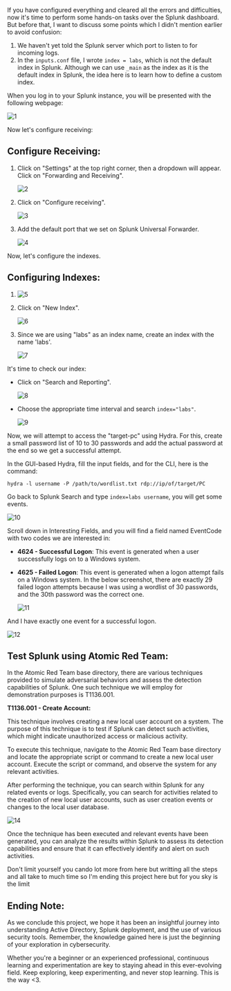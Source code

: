 
If you have configured everything and cleared all the errors and difficulties, now it's time to perform some hands-on tasks over the Splunk dashboard. But before that, I want to discuss some points which I didn't mention earlier to avoid confusion:

1. We haven't yet told the Splunk server which port to listen to for incoming logs.
2. In the `inputs.conf` file, I wrote `index = labs`, which is not the default index in Splunk. Although we can use `_main` as the index as it is the default index in Splunk, the idea here is to learn how to define a custom index.

When you log in to your Splunk instance, you will be presented with the following webpage:

![1](splunk_web.png)

Now let's configure receiving:

## Configure Receiving:
1. Click on "Settings" at the top right corner, then a dropdown will appear. Click on "Forwarding and Receiving".

    ![2](receiver-1.png)

2. Click on "Configure receiving".

    ![3](receiver-2.png)

3. Add the default port that we set on Splunk Universal Forwarder.

    ![4](receiver-3.png)

Now, let's configure the indexes.

## Configuring Indexes:

1. ![5](index-1.png)

2. Click on "New Index".

    ![6](index-2.png)

3. Since we are using "labs" as an index name, create an index with the name 'labs'.

    ![7](endpoint-index.png)

It's time to check our index:

- Click on "Search and Reporting".

    ![8](search-and-reporting.png)

- Choose the appropriate time interval and search `index="labs"`.

    ![9](search-index.png)

Now, we will attempt to access the "target-pc" using Hydra. For this, create a small password list of 10 to 30 passwords and add the actual password at the end so we get a successful attempt.

In the GUI-based Hydra, fill the input fields, and for the CLI, here is the command:

```
hydra -l username -P /path/to/wordlist.txt rdp://ip/of/target/PC
```

Go back to Splunk Search and type `index=labs username`, you will get some events.

![10](failed-login-1.png)

Scroll down in Interesting Fields, and you will find a field named EventCode with two codes we are interested in:

- **4624 - Successful Logon**: This event is generated when a user successfully logs on to a Windows system.
- **4625 - Failed Logon**: This event is generated when a logon attempt fails on a Windows system. In the below screenshot, there are exactly 29 failed logon attempts because I was using a wordlist of 30 passwords, and the 30th password was the correct one.

    ![11](failed-login-2.png)

And I have exactly one event for a successful logon.

   ![12](failed-login-3.png)



## Test Splunk using Atomic Red Team:

In the Atomic Red Team base directory, there are various techniques provided to simulate adversarial behaviors and assess the detection capabilities of Splunk. One such technique we will employ for demonstration purposes is T1136.001.

**T1136.001 - Create Account:**

This technique involves creating a new local user account on a system. The purpose of this technique is to test if Splunk can detect such activities, which might indicate unauthorized access or malicious activity.

To execute this technique, navigate to the Atomic Red Team base directory and locate the appropriate script or command to create a new local user account. Execute the script or command, and observe the system for any relevant activities.

After performing the technique, you can search within Splunk for any related events or logs. Specifically, you can search for activities related to the creation of new local user accounts, such as user creation events or changes to the local user database.

![14](Atomic-red-2.png)

Once the technique has been executed and relevant events have been generated, you can analyze the results within Splunk to assess its detection capabilities and ensure that it can effectively identify and alert on such activities.

Don't limit yourself you cando lot more from here but writting all the steps and all take to much time so I'm ending this project here but for you sky is the limit  


## Ending Note:

As we conclude this project, we hope it has been an insightful journey into understanding Active Directory, Splunk deployment, and the use of various security tools. Remember, the knowledge gained here is just the beginning of your exploration in cybersecurity.

Whether you're a beginner or an experienced professional, continuous learning and experimentation are key to staying ahead in this ever-evolving field. Keep exploring, keep experimenting, and never stop learning. This is the way <3.

